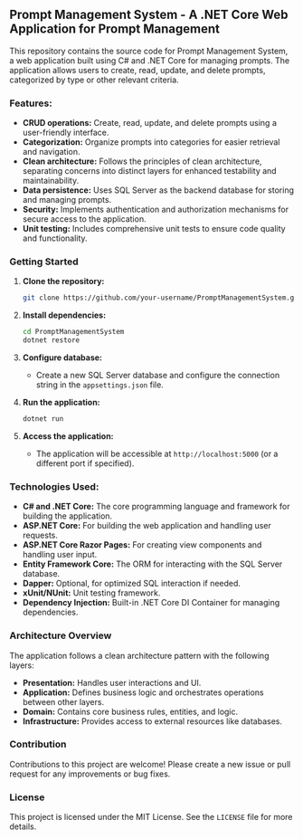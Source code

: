 ## Prompt Management System - A .NET Core Web Application for Prompt Management

This repository contains the source code for Prompt Management System, a web application built using C# and .NET Core for managing prompts. The application allows users to create, read, update, and delete prompts, categorized by type or other relevant criteria.

### Features:

- **CRUD operations:** Create, read, update, and delete prompts using a user-friendly interface.
- **Categorization:** Organize prompts into categories for easier retrieval and navigation.
- **Clean architecture:** Follows the principles of clean architecture, separating concerns into distinct layers for enhanced testability and maintainability.
- **Data persistence:** Uses SQL Server as the backend database for storing and managing prompts.
- **Security:** Implements authentication and authorization mechanisms for secure access to the application.
- **Unit testing:** Includes comprehensive unit tests to ensure code quality and functionality.

### Getting Started

1. **Clone the repository:**
   ```bash
   git clone https://github.com/your-username/PromptManagementSystem.git
   ```

2. **Install dependencies:**
   ```bash
   cd PromptManagementSystem
   dotnet restore
   ```

3. **Configure database:**
   - Create a new SQL Server database and configure the connection string in the `appsettings.json` file.

4. **Run the application:**
   ```bash
   dotnet run
   ```

5. **Access the application:**
   - The application will be accessible at `http://localhost:5000` (or a different port if specified).

### Technologies Used:

- **C# and .NET Core:** The core programming language and framework for building the application.
- **ASP.NET Core:** For building the web application and handling user requests.
- **ASP.NET Core Razor Pages:** For creating view components and handling user input.
- **Entity Framework Core:** The ORM for interacting with the SQL Server database.
- **Dapper:** Optional, for optimized SQL interaction if needed.
- **xUnit/NUnit:** Unit testing framework.
- **Dependency Injection:** Built-in .NET Core DI Container for managing dependencies.

### Architecture Overview

The application follows a clean architecture pattern with the following layers:

- **Presentation:** Handles user interactions and UI.
- **Application:** Defines business logic and orchestrates operations between other layers.
- **Domain:** Contains core business rules, entities, and logic.
- **Infrastructure:** Provides access to external resources like databases.

### Contribution

Contributions to this project are welcome! Please create a new issue or pull request for any improvements or bug fixes.

### License

This project is licensed under the MIT License. See the `LICENSE` file for more details.


